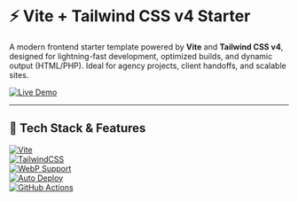 # ⚡ Vite + Tailwind CSS v4 Starter

A modern frontend starter template powered by **Vite** and **Tailwind CSS v4**, designed for lightning-fast development, optimized builds, and dynamic output (HTML/PHP). Ideal for agency projects, client handoffs, and scalable sites.

[![Live Demo](https://img.shields.io/badge/Live%20Demo-Vercel-000?style=for-the-badge&logo=vercel&logoColor=white)](https://vite-tailwind-starter-ebon.vercel.app)

---

## 🚀 Tech Stack & Features

[![Vite](https://img.shields.io/badge/Built%20With-Vite-646CFF?style=for-the-badge&logo=vite&logoColor=white)](https://vitejs.dev)  
[![TailwindCSS](https://img.shields.io/badge/Styled%20With-TailwindCSS-38B2AC?style=for-the-badge&logo=tailwind-css&logoColor=white)](https://tailwindcss.com)  
[![WebP Support](https://img.shields.io/badge/Optimized%20Images-WebP-informational?style=for-the-badge&logo=webp&logoColor=white)](https://github.com/imagemin/imagemin-webp)  
[![Auto Deploy](https://img.shields.io/badge/Auto%20Deploy-Vercel-black?style=for-the-badge&logo=vercel)](https://vercel.com)  
[![GitHub Actions](https://img.shields.io/badge/CI-GitHub%20Actions-2088FF?style=for-the-badge&logo=github-actions&logoColor=white)](https://github.com/features/actions)
